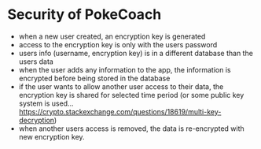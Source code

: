 # Security of PokeCoach

- when a new user created, an encryption key is generated
- access to the encryption key is only with the users password
- users info (username, encryption key) is in a different database than the users data 
- when the user adds any information to the app, the information is encrypted before being stored in the database
- if the user wants to allow another user access to their data, the encryption key is shared for selected time period (or some public key system is used... <https://crypto.stackexchange.com/questions/18619/multi-key-decryption>)
- when another users access is removed, the data is re-encrypted with new encryption key.
